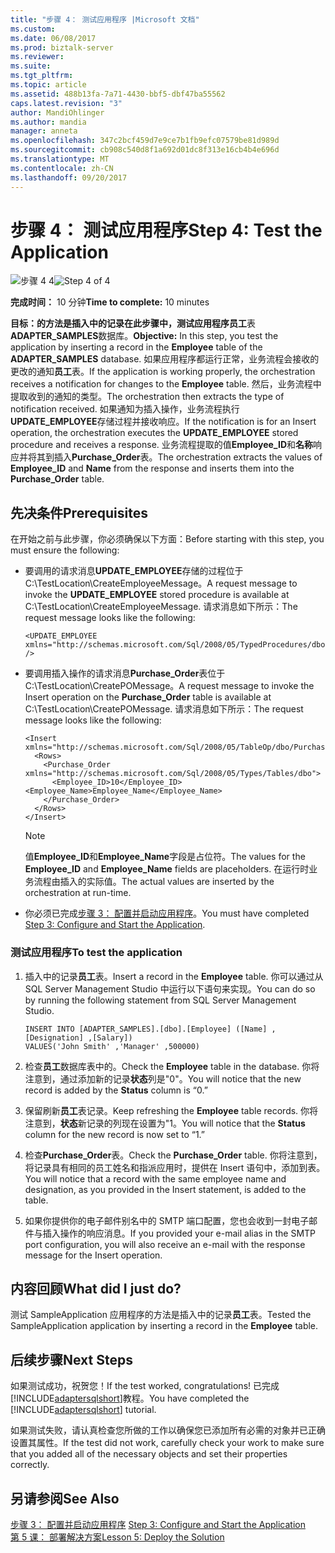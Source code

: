 ```yaml
---
title: "步骤 4： 测试应用程序 |Microsoft 文档"
ms.custom: 
ms.date: 06/08/2017
ms.prod: biztalk-server
ms.reviewer: 
ms.suite: 
ms.tgt_pltfrm: 
ms.topic: article
ms.assetid: 488b13fa-7a71-4430-bbf5-dbf47ba55562
caps.latest.revision: "3"
author: MandiOhlinger
ms.author: mandia
manager: anneta
ms.openlocfilehash: 347c2bcf459d7e9ce7b1fb9efc07579be81d989d
ms.sourcegitcommit: cb908c540d8f1a692d01dc8f313e16cb4b4e696d
ms.translationtype: MT
ms.contentlocale: zh-CN
ms.lasthandoff: 09/20/2017
---
```

# <a name="step-4-test-the-application"></a><span data-ttu-id="8e984-102">步骤 4： 测试应用程序</span><span class="sxs-lookup"><span data-stu-id="8e984-102">Step 4: Test the Application</span></span>
<span data-ttu-id="8e984-103">![步骤 4 4](../../adapters-and-accelerators/adapter-oracle-ebs/media/step-4of4.gif "Step_4of4")</span><span class="sxs-lookup"><span data-stu-id="8e984-103">![Step 4 of 4](../../adapters-and-accelerators/adapter-oracle-ebs/media/step-4of4.gif "Step_4of4")</span></span>  
  
 <span data-ttu-id="8e984-104">**完成时间：** 10 分钟</span><span class="sxs-lookup"><span data-stu-id="8e984-104">**Time to complete:** 10 minutes</span></span>  
  
 <span data-ttu-id="8e984-105">**目标：**的方法是插入中的记录在此步骤中，测试应用程序**员工**表**ADAPTER_SAMPLES**数据库。</span><span class="sxs-lookup"><span data-stu-id="8e984-105">**Objective:** In this step, you test the application by inserting a record in the **Employee** table of the **ADAPTER_SAMPLES** database.</span></span> <span data-ttu-id="8e984-106">如果应用程序都运行正常，业务流程会接收的更改的通知**员工**表。</span><span class="sxs-lookup"><span data-stu-id="8e984-106">If the application is working properly, the orchestration receives a notification for changes to the **Employee** table.</span></span> <span data-ttu-id="8e984-107">然后，业务流程中提取收到的通知的类型。</span><span class="sxs-lookup"><span data-stu-id="8e984-107">The orchestration then extracts the type of notification received.</span></span> <span data-ttu-id="8e984-108">如果通知为插入操作，业务流程执行**UPDATE_EMPLOYEE**存储过程并接收响应。</span><span class="sxs-lookup"><span data-stu-id="8e984-108">If the notification is for an Insert operation, the orchestration executes the **UPDATE_EMPLOYEE** stored procedure and receives a response.</span></span> <span data-ttu-id="8e984-109">业务流程提取的值**Employee_ID**和**名称**响应并将其到插入**Purchase_Order**表。</span><span class="sxs-lookup"><span data-stu-id="8e984-109">The orchestration extracts the values of **Employee_ID** and **Name** from the response and inserts them into the **Purchase_Order** table.</span></span>  
  
## <a name="prerequisites"></a><span data-ttu-id="8e984-110">先决条件</span><span class="sxs-lookup"><span data-stu-id="8e984-110">Prerequisites</span></span>  
 <span data-ttu-id="8e984-111">在开始之前与此步骤，你必须确保以下方面：</span><span class="sxs-lookup"><span data-stu-id="8e984-111">Before starting with this step, you must ensure the following:</span></span>  
  
-   <span data-ttu-id="8e984-112">要调用的请求消息**UPDATE_EMPLOYEE**存储的过程位于 C:\TestLocation\CreateEmployeeMessage。</span><span class="sxs-lookup"><span data-stu-id="8e984-112">A request message to invoke the **UPDATE_EMPLOYEE** stored procedure is available at C:\TestLocation\CreateEmployeeMessage.</span></span> <span data-ttu-id="8e984-113">请求消息如下所示：</span><span class="sxs-lookup"><span data-stu-id="8e984-113">The request message looks like the following:</span></span>  
  
    ```  
    <UPDATE_EMPLOYEE xmlns="http://schemas.microsoft.com/Sql/2008/05/TypedProcedures/dbo" />  
    ```  
  
-   <span data-ttu-id="8e984-114">要调用插入操作的请求消息**Purchase_Order**表位于 C:\TestLocation\CreatePOMessage。</span><span class="sxs-lookup"><span data-stu-id="8e984-114">A request message to invoke the Insert operation on the **Purchase_Order** table is available at C:\TestLocation\CreatePOMessage.</span></span> <span data-ttu-id="8e984-115">请求消息如下所示：</span><span class="sxs-lookup"><span data-stu-id="8e984-115">The request message looks like the following:</span></span>  
  
    ```  
    <Insert xmlns="http://schemas.microsoft.com/Sql/2008/05/TableOp/dbo/Purchase_Order">  
      <Rows>  
        <Purchase_Order xmlns="http://schemas.microsoft.com/Sql/2008/05/Types/Tables/dbo">  
          <Employee_ID>10</Employee_ID><Employee_Name>Employee_Name</Employee_Name>  
        </Purchase_Order>  
      </Rows>  
    </Insert>  
    ```  
  
    > [!NOTE]
    >  <span data-ttu-id="8e984-116">值**Employee_ID**和**Employee_Name**字段是占位符。</span><span class="sxs-lookup"><span data-stu-id="8e984-116">The values for the **Employee_ID** and **Employee_Name** fields are placeholders.</span></span> <span data-ttu-id="8e984-117">在运行时业务流程由插入的实际值。</span><span class="sxs-lookup"><span data-stu-id="8e984-117">The actual values are inserted by the orchestration at run-time.</span></span>  
  
-   <span data-ttu-id="8e984-118">你必须已完成[步骤 3： 配置并启动应用程序](../../adapters-and-accelerators/adapter-sql/step-3-configure-and-start-the-application.md)。</span><span class="sxs-lookup"><span data-stu-id="8e984-118">You must have completed [Step 3: Configure and Start the Application](../../adapters-and-accelerators/adapter-sql/step-3-configure-and-start-the-application.md).</span></span>  
  
### <a name="to-test-the-application"></a><span data-ttu-id="8e984-119">测试应用程序</span><span class="sxs-lookup"><span data-stu-id="8e984-119">To test the application</span></span>  
  
1.  <span data-ttu-id="8e984-120">插入中的记录**员工**表。</span><span class="sxs-lookup"><span data-stu-id="8e984-120">Insert a record in the **Employee** table.</span></span> <span data-ttu-id="8e984-121">你可以通过从 SQL Server Management Studio 中运行以下语句来实现。</span><span class="sxs-lookup"><span data-stu-id="8e984-121">You can do so by running the following statement from SQL Server Management Studio.</span></span>  
  
    ```  
    INSERT INTO [ADAPTER_SAMPLES].[dbo].[Employee] ([Name] ,[Designation] ,[Salary])  
    VALUES('John Smith' ,'Manager' ,500000)  
    ```  
  
2.  <span data-ttu-id="8e984-122">检查**员工**数据库表中的。</span><span class="sxs-lookup"><span data-stu-id="8e984-122">Check the **Employee** table in the database.</span></span> <span data-ttu-id="8e984-123">你将注意到，通过添加新的记录**状态**列是"0"。</span><span class="sxs-lookup"><span data-stu-id="8e984-123">You will notice that the new record is added by the **Status** column is “0.”</span></span>  
  
3.  <span data-ttu-id="8e984-124">保留刷新**员工**表记录。</span><span class="sxs-lookup"><span data-stu-id="8e984-124">Keep refreshing the **Employee** table records.</span></span> <span data-ttu-id="8e984-125">你将注意到，**状态**新记录的列现在设置为"1。</span><span class="sxs-lookup"><span data-stu-id="8e984-125">You will notice that the **Status** column for the new record is now set to “1.”</span></span>  
  
4.  <span data-ttu-id="8e984-126">检查**Purchase_Order**表。</span><span class="sxs-lookup"><span data-stu-id="8e984-126">Check the **Purchase_Order** table.</span></span> <span data-ttu-id="8e984-127">你将注意到，将记录具有相同的员工姓名和指派应用时，提供在 Insert 语句中，添加到表。</span><span class="sxs-lookup"><span data-stu-id="8e984-127">You will notice that a record with the same employee name and designation, as you provided in the Insert statement, is added to the table.</span></span>  
  
5.  <span data-ttu-id="8e984-128">如果你提供你的电子邮件别名中的 SMTP 端口配置，您也会收到一封电子邮件与插入操作的响应消息。</span><span class="sxs-lookup"><span data-stu-id="8e984-128">If you provided your e-mail alias in the SMTP port configuration, you will also receive an e-mail with the response message for the Insert operation.</span></span>  
  
## <a name="what-did-i-just-do"></a><span data-ttu-id="8e984-129">内容回顾</span><span class="sxs-lookup"><span data-stu-id="8e984-129">What did I just do?</span></span>  
 <span data-ttu-id="8e984-130">测试 SampleApplication 应用程序的方法是插入中的记录**员工**表。</span><span class="sxs-lookup"><span data-stu-id="8e984-130">Tested the SampleApplication application by inserting a record in the **Employee** table.</span></span>  
  
## <a name="next-steps"></a><span data-ttu-id="8e984-131">后续步骤</span><span class="sxs-lookup"><span data-stu-id="8e984-131">Next Steps</span></span>  
 <span data-ttu-id="8e984-132">如果测试成功，祝贺您！</span><span class="sxs-lookup"><span data-stu-id="8e984-132">If the test worked, congratulations!</span></span> <span data-ttu-id="8e984-133">已完成[!INCLUDE[adaptersqlshort](../../includes/adaptersqlshort-md.md)]教程。</span><span class="sxs-lookup"><span data-stu-id="8e984-133">You have completed the [!INCLUDE[adaptersqlshort](../../includes/adaptersqlshort-md.md)] tutorial.</span></span>  
  
 <span data-ttu-id="8e984-134">如果测试失败，请认真检查您所做的工作以确保您已添加所有必需的对象并已正确设置其属性。</span><span class="sxs-lookup"><span data-stu-id="8e984-134">If the test did not work, carefully check your work to make sure that you added all of the necessary objects and set their properties correctly.</span></span>  
  
## <a name="see-also"></a><span data-ttu-id="8e984-135">另请参阅</span><span class="sxs-lookup"><span data-stu-id="8e984-135">See Also</span></span>  
 <span data-ttu-id="8e984-136">[步骤 3： 配置并启动应用程序](../../adapters-and-accelerators/adapter-sql/step-3-configure-and-start-the-application.md) </span><span class="sxs-lookup"><span data-stu-id="8e984-136">[Step 3: Configure and Start the Application](../../adapters-and-accelerators/adapter-sql/step-3-configure-and-start-the-application.md) </span></span>  
 [<span data-ttu-id="8e984-137">第 5 课： 部署解决方案</span><span class="sxs-lookup"><span data-stu-id="8e984-137">Lesson 5: Deploy the Solution</span></span>](../../adapters-and-accelerators/adapter-sql/lesson-5-deploy-the-solution.md)